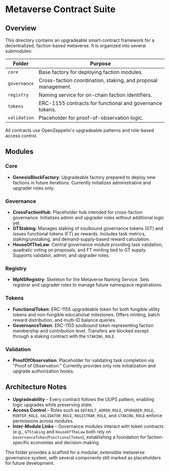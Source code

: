 # Metaverse Contract Suite

## Overview
This directory contains an upgradeable smart-contract framework for a decentralized, faction-based metaverse. It is organized into several submodules:

| Folder | Purpose |
| --- | --- |
| `core` | Base factory for deploying faction modules. |
| `governance` | Cross-faction coordination, staking, and proposal management. |
| `registry` | Naming service for on-chain faction identifiers. |
| `tokens` | ERC-1155 contracts for functional and governance tokens. |
| `validation` | Placeholder for proof-of-observation logic. |

All contracts use OpenZeppelin's upgradeable patterns and role-based access control.

## Modules
### Core
- **GenesisBlockFactory**: Upgradeable factory prepared to deploy new factions in future iterations. Currently initializes administrative and upgrader roles only.

### Governance
- **CrossFactionHub**: Placeholder hub intended for cross-faction governance. Initializes admin and upgrader roles without additional logic yet.
- **GTStaking**: Manages staking of soulbound governance tokens (GT) and issues functional tokens (FT) as rewards. Includes task metrics, staking/unstaking, and demand-supply-based reward calculation.
- **HouseOfTheLaw**: Central governance module providing task validation, quadratic voting on proposals, and FT minting tied to GT supply. Supports validator, admin, and upgrader roles.

### Registry
- **MpNSRegistry**: Skeleton for the Metaverse Naming Service. Sets registrar and upgrader roles to manage future namespace registrations.

### Tokens
- **FunctionalToken**: ERC-1155 upgradeable token for both fungible utility tokens and non-fungible educational milestones. Offers minting, batch reward distribution, and multi-ID balance queries.
- **GovernanceToken**: ERC-1155 soulbound token representing faction membership and contribution level. Transfers are blocked except through a staking contract with the `STAKING_ROLE`.

### Validation
- **ProofOfObservation**: Placeholder for validating task completion via "Proof of Observation." Currently provides only role initialization and upgrade authorization hooks.

## Architecture Notes
- **Upgradeability** – Every contract follows the UUPS pattern, enabling logic upgrades while preserving state.
- **Access Control** – Roles such as `DEFAULT_ADMIN_ROLE`, `UPGRADER_ROLE`, `MINTER_ROLE`, `VALIDATOR_ROLE`, `REGISTRAR_ROLE`, and `STAKING_ROLE` enforce permissions across modules.
- **Inter-Module Links** – Governance modules interact with token contracts (e.g., `GTStaking` and `HouseOfTheLaw` both rely on `GovernanceToken`/`FunctionalToken`), establishing a foundation for faction-specific economies and decision-making.

This folder provides a scaffold for a modular, extensible metaverse governance system, with several components still marked as placeholders for future development.
